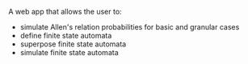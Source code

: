 A web app that allows the user to:

* simulate Allen's relation probabilities for basic and granular cases
* define finite state automata
* superpose finite state automata
* simulate finite state automata


